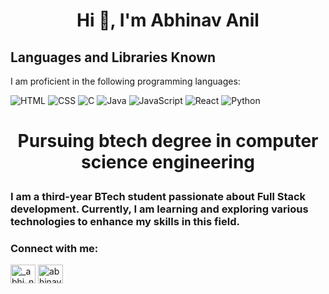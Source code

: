 # <h1 align="center">Hi 👋, I'm Abhinav Anil</h1>

<h2>Languages and Libraries Known</h2>
I am proficient in the following programming languages:

 ![HTML](https://img.icons8.com/color/48/000000/html-5.png) 
 ![CSS](https://img.icons8.com/color/48/000000/css3.png) 
 ![C](https://img.icons8.com/color/48/000000/c-programming.png) 
 ![Java](https://img.icons8.com/color/48/000000/java-coffee-cup-logo.png) 
 ![JavaScript](https://img.icons8.com/color/48/000000/javascript.png) 
 ![React](https://img.icons8.com/color/48/000000/react-native.png) 
 ![Python](https://img.icons8.com/color/48/000000/python.png)

# <p align="center">Pursuing btech degree in <strong>computer science engineering</strong></p>

<h3>I am a third-year BTech student passionate about Full Stack development. Currently, I am learning and exploring various technologies to enhance my skills in this field.</h3>
  



<h3>Connect with me:</h3>
<p>
<a href="https://instagram.com/_abhi_navhh_" target="blank" rel="norefferer"><img src="https://raw.githubusercontent.com/rahuldkjain/github-profile-readme-generator/master/src/images/icons/Social/instagram.svg" alt="_abhi_navhh_" height="30" width="40" /></a>
<a href="https://www.linkedin.com/in/abhinav-u-212b64286" target="blank" rel="norefferer"><img src="https://raw.githubusercontent.com/rahuldkjain/github-profile-readme-generator/master/src/images/icons/Social/linked-in-alt.svg" alt="abhinav u" height="30" width="40" /></a></p>


